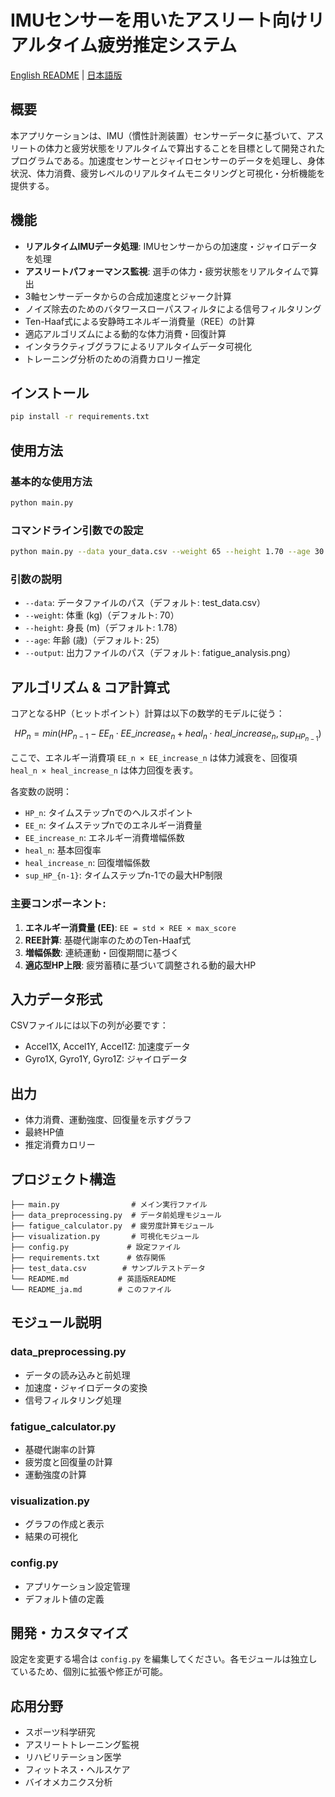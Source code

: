 # IMUセンサーを用いたアスリート向けリアルタイム疲労推定システム

[English README](README.md) | [日本語版](README_ja.md)

## 概要
本アプリケーションは、IMU（慣性計測装置）センサーデータに基づいて、アスリートの体力と疲労状態をリアルタイムで算出することを目標として開発されたプログラムである。加速度センサーとジャイロセンサーのデータを処理し、身体状況、体力消費、疲労レベルのリアルタイムモニタリングと可視化・分析機能を提供する。

## 機能
- **リアルタイムIMUデータ処理**: IMUセンサーからの加速度・ジャイロデータを処理
- **アスリートパフォーマンス監視**: 選手の体力・疲労状態をリアルタイムで算出
- 3軸センサーデータからの合成加速度とジャーク計算
- ノイズ除去のためのバタワースローパスフィルタによる信号フィルタリング
- Ten-Haaf式による安静時エネルギー消費量（REE）の計算
- 適応アルゴリズムによる動的な体力消費・回復計算
- インタラクティブグラフによるリアルタイムデータ可視化
- トレーニング分析のための消費カロリー推定

## インストール
```bash
pip install -r requirements.txt
```

## 使用方法

### 基本的な使用方法
```bash
python main.py
```

### コマンドライン引数での設定
```bash
python main.py --data your_data.csv --weight 65 --height 1.70 --age 30 --output result.png
```

### 引数の説明
- `--data`: データファイルのパス（デフォルト: test_data.csv）
- `--weight`: 体重 (kg)（デフォルト: 70）
- `--height`: 身長 (m)（デフォルト: 1.78）
- `--age`: 年齢 (歳)（デフォルト: 25）
- `--output`: 出力ファイルのパス（デフォルト: fatigue_analysis.png）

## アルゴリズム & コア計算式

コアとなるHP（ヒットポイント）計算は以下の数学的モデルに従う：

```math
HP_n = min(HP_{n-1} - EE_n \cdot{EE\_increase}_n + heal_n \cdot {heal\_increase}_n, sup_{HP}_{n-1})
```

ここで、エネルギー消費項 `EE_n × EE_increase_n` は体力減衰を、回復項 `heal_n × heal_increase_n` は体力回復を表す。

各変数の説明：
- `HP_n`: タイムステップnでのヘルスポイント
- `EE_n`: タイムステップnでのエネルギー消費量
- `EE_increase_n`: エネルギー消費増幅係数
- `heal_n`: 基本回復率
- `heal_increase_n`: 回復増幅係数
- `sup_HP_{n-1}`: タイムステップn-1での最大HP制限

### 主要コンポーネント:
1. **エネルギー消費量 (EE)**: `EE = std × REE × max_score`
2. **REE計算**: 基礎代謝率のためのTen-Haaf式
3. **増幅係数**: 連続運動・回復期間に基づく
4. **適応型HP上限**: 疲労蓄積に基づいて調整される動的最大HP

## 入力データ形式
CSVファイルには以下の列が必要です：
- Accel1X, Accel1Y, Accel1Z: 加速度データ
- Gyro1X, Gyro1Y, Gyro1Z: ジャイロデータ

## 出力
- 体力消費、運動強度、回復量を示すグラフ
- 最終HP値
- 推定消費カロリー

## プロジェクト構造
```
├── main.py                # メイン実行ファイル
├── data_preprocessing.py  # データ前処理モジュール
├── fatigue_calculator.py  # 疲労度計算モジュール
├── visualization.py       # 可視化モジュール
├── config.py             # 設定ファイル
├── requirements.txt      # 依存関係
├── test_data.csv        # サンプルテストデータ
└── README.md           # 英語版README
└── README_ja.md        # このファイル
```

## モジュール説明

### data_preprocessing.py
- データの読み込みと前処理
- 加速度・ジャイロデータの変換
- 信号フィルタリング処理

### fatigue_calculator.py
- 基礎代謝率の計算
- 疲労度と回復量の計算
- 運動強度の計算

### visualization.py
- グラフの作成と表示
- 結果の可視化

### config.py
- アプリケーション設定管理
- デフォルト値の定義

## 開発・カスタマイズ
設定を変更する場合は `config.py` を編集してください。各モジュールは独立しているため、個別に拡張や修正が可能。

## 応用分野
- スポーツ科学研究
- アスリートトレーニング監視
- リハビリテーション医学
- フィットネス・ヘルスケア
- バイオメカニクス分析